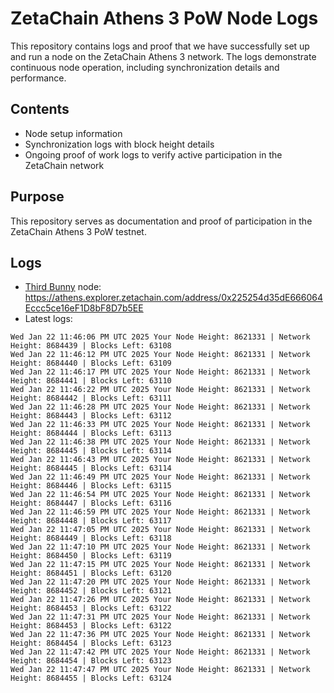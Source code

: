 # ZetaChain Athens 3 PoW Node Logs
This repository contains logs and proof that we have successfully set up and run a node on the ZetaChain Athens 3 network. The logs demonstrate continuous node operation, including synchronization details and performance.

## Contents
- Node setup information
- Synchronization logs with block height details
- Ongoing proof of work logs to verify active participation in the ZetaChain network

## Purpose
This repository serves as documentation and proof of participation in the ZetaChain Athens 3 PoW testnet.

## Logs

- [Third Bunny](https://thirdbunny.xyz/) node: https://athens.explorer.zetachain.com/address/0x225254d35dE666064Eccc5ce16eF1D8bF8D7b5EE
- Latest logs:
```
Wed Jan 22 11:46:06 PM UTC 2025 Your Node Height: 8621331 | Network Height: 8684439 | Blocks Left: 63108
Wed Jan 22 11:46:12 PM UTC 2025 Your Node Height: 8621331 | Network Height: 8684440 | Blocks Left: 63109
Wed Jan 22 11:46:17 PM UTC 2025 Your Node Height: 8621331 | Network Height: 8684441 | Blocks Left: 63110
Wed Jan 22 11:46:22 PM UTC 2025 Your Node Height: 8621331 | Network Height: 8684442 | Blocks Left: 63111
Wed Jan 22 11:46:28 PM UTC 2025 Your Node Height: 8621331 | Network Height: 8684443 | Blocks Left: 63112
Wed Jan 22 11:46:33 PM UTC 2025 Your Node Height: 8621331 | Network Height: 8684444 | Blocks Left: 63113
Wed Jan 22 11:46:38 PM UTC 2025 Your Node Height: 8621331 | Network Height: 8684445 | Blocks Left: 63114
Wed Jan 22 11:46:43 PM UTC 2025 Your Node Height: 8621331 | Network Height: 8684445 | Blocks Left: 63114
Wed Jan 22 11:46:49 PM UTC 2025 Your Node Height: 8621331 | Network Height: 8684446 | Blocks Left: 63115
Wed Jan 22 11:46:54 PM UTC 2025 Your Node Height: 8621331 | Network Height: 8684447 | Blocks Left: 63116
Wed Jan 22 11:46:59 PM UTC 2025 Your Node Height: 8621331 | Network Height: 8684448 | Blocks Left: 63117
Wed Jan 22 11:47:05 PM UTC 2025 Your Node Height: 8621331 | Network Height: 8684449 | Blocks Left: 63118
Wed Jan 22 11:47:10 PM UTC 2025 Your Node Height: 8621331 | Network Height: 8684450 | Blocks Left: 63119
Wed Jan 22 11:47:15 PM UTC 2025 Your Node Height: 8621331 | Network Height: 8684451 | Blocks Left: 63120
Wed Jan 22 11:47:20 PM UTC 2025 Your Node Height: 8621331 | Network Height: 8684452 | Blocks Left: 63121
Wed Jan 22 11:47:26 PM UTC 2025 Your Node Height: 8621331 | Network Height: 8684453 | Blocks Left: 63122
Wed Jan 22 11:47:31 PM UTC 2025 Your Node Height: 8621331 | Network Height: 8684453 | Blocks Left: 63122
Wed Jan 22 11:47:36 PM UTC 2025 Your Node Height: 8621331 | Network Height: 8684454 | Blocks Left: 63123
Wed Jan 22 11:47:42 PM UTC 2025 Your Node Height: 8621331 | Network Height: 8684454 | Blocks Left: 63123
Wed Jan 22 11:47:47 PM UTC 2025 Your Node Height: 8621331 | Network Height: 8684455 | Blocks Left: 63124
```
